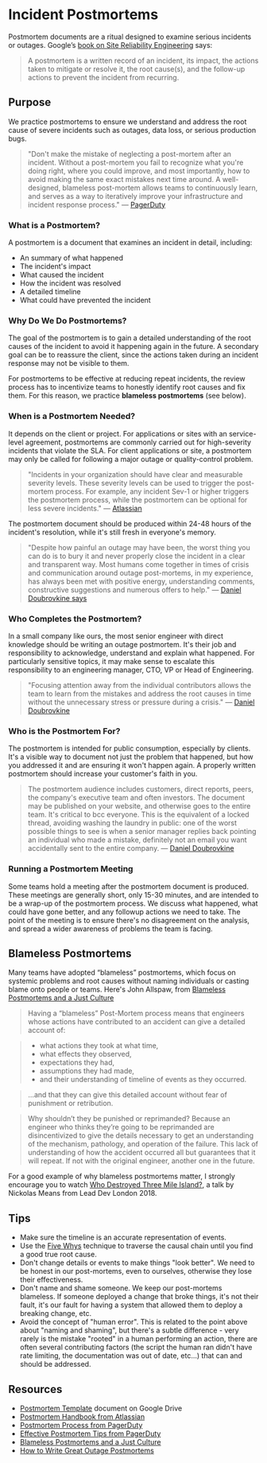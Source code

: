 # Incident Postmortems

Postmortem documents are a ritual designed to examine serious incidents or outages. Google’s [book on Site Reliability Engineering](https://landing.google.com/sre/book.html) says:

> A postmortem is a written record of an incident, its impact, the actions taken to mitigate or resolve it, the root cause(s), and the follow-up actions to prevent the incident from recurring.

## Purpose

We practice postmortems to ensure we understand and address the root cause of severe incidents such as outages, data loss, or serious production bugs.

> "Don't make the mistake of neglecting a post-mortem after an incident. Without a post-mortem you fail to recognize what you're doing right, where you could improve, and most importantly, how to avoid making the same exact mistakes next time around. A well-designed, blameless post-mortem allows teams to continuously learn, and serves as a way to iteratively improve your infrastructure and incident response process." — [PagerDuty](https://response.pagerduty.com/after/post_mortem_process/)

### What is a Postmortem?

A postmortem is a document that examines an incident in detail, including:

- An summary of what happened
- The incident's impact
- What caused the incident
- How the incident was resolved
- A detailed timeline
- What could have prevented the incident

### Why Do We Do Postmortems?

The goal of the postmortem is to gain a detailed understanding of the root causes of the incident to avoid it happening again in the future. A secondary goal can be to reassure the client, since the actions taken during an incident response may not be visible to them.

For postmortems to be effective at reducing repeat incidents, the review process has to incentivize teams to honestly identify root causes and fix them. For this reason, we practice **blameless postmortems** (see below).

### When is a Postmortem Needed?

It depends on the client or project. For applications or sites with an service-level agreement, postmortems are commonly carried out for high-severity incidents that violate the SLA. For client applications or site, a postmortem may only be called for following a major outage or quality-control problem.

> "Incidents in your organization should have clear and measurable severity levels. These severity levels can be used to trigger the post-mortem process. For example, any incident Sev-1 or higher triggers the postmortem process, while the postmortem can be optional for less severe incidents." — [Atlassian](https://www.atlassian.com/blog/statuspage/incident-postmortem-writing-tips)

The postmortem document should be produced within 24-48 hours of the incident's resolution, while it's still fresh in everyone's memory.

> "Despite how painful an outage may have been, the worst thing you can do is to bury it and never properly close the incident in a clear and transparent way. Most humans come together in times of crisis and communication around outage post-mortems, in my experience, has always been met with positive energy, understanding comments, constructive suggestions and numerous offers to help." — [Daniel Doubrovkine says](https://artsy.github.io/blog/2014/11/19/how-to-write-great-outage-post-mortems/)

### Who Completes the Postmortem?

In a small company like ours, the most senior engineer with direct knowledge should be writing an outage postmortem. It's their job and responsibility to acknowledge, understand and explain what happened. For particularly sensitive topics, it may make sense to escalate this responsibility to an engineering manager, CTO, VP or Head of Engineering.

> "Focusing attention away from the individual contributors allows the team to learn from the mistakes and address the root causes in time without the unnecessary stress or pressure during a crisis." — [Daniel Doubrovkine](https://artsy.github.io/blog/2014/11/19/how-to-write-great-outage-post-mortems/)

### Who is the Postmortem For?

The postmortem is intended for public consumption, especially by clients. It's a visible way to document not just the problem that happened, but how you addressed it and are ensuring it won't happen again. A properly written postmortem should increase your customer's faith in you.

> The postmortem audience includes customers, direct reports, peers, the company's executive team and often investors. The document may be published on your website, and otherwise goes to the entire team. It's critical to bcc everyone. This is the equivalent of a locked thread, avoiding washing the laundry in public: one of the worst possible things to see is when a senior manager replies back pointing an individual who made a mistake, definitely not an email you want accidentally sent to the entire company. — [Daniel Doubrovkine](https://artsy.github.io/blog/2014/11/19/how-to-write-great-outage-post-mortems/)

### Running a Postmortem Meeting

Some teams hold a meeting after the postmortem document is produced. These meetings are generally short, only 15-30 minutes, and are intended to be a wrap-up of the postmortem process. We discuss what happened, what could have gone better, and any followup actions we need to take. The point of the meeting is to ensure there's no disagreement on the analysis, and spread a wider awareness of problems the team is facing.

## Blameless Postmortems

Many teams have adopted “blameless” postmortems, which focus on systemic problems and root causes without naming individuals or casting blame onto people or teams. Here's John Allspaw, from [Blameless Postmortems and a Just Culture](https://codeascraft.com/2012/05/22/blameless-postmortems/)

> Having a “blameless” Post-Mortem process means that engineers whose actions have contributed to an accident can give a detailed account of:

> - what actions they took at what time,
> - what effects they observed,
> - expectations they had,
> - assumptions they had made,
> - and their understanding of timeline of events as they occurred.

> …and that they can give this detailed account without fear of punishment or retribution.

> Why shouldn’t they be punished or reprimanded? Because an engineer who thinks they’re going to be reprimanded are disincentivized to give the details necessary to get an understanding of the mechanism, pathology, and operation of the failure. This lack of understanding of how the accident occurred all but guarantees that it will repeat. If not with the original engineer, another one in the future.

For a good example of why blameless postmortems matter, I strongly encourage you to watch [Who Destroyed Three Mile Island?](https://www.youtube.com/watch?v=hMk6rF4Tzsg), a talk by Nickolas Means from Lead Dev London 2018.

## Tips

- Make sure the timeline is an accurate representation of events.
- Use the [Five Whys](https://en.wikipedia.org/wiki/5_Whys) technique to traverse the causal chain until you find a good true root cause.
- Don't change details or events to make things "look better". We need to be honest in our post-mortems, even to ourselves, otherwise they lose their effectiveness.
- Don't name and shame someone. We keep our post-mortems blameless. If someone deployed a change that broke things, it's not their fault, it's our fault for having a system that allowed them to deploy a breaking change, etc.
- Avoid the concept of "human error". This is related to the point above about "naming and shaming", but there's a subtle difference - very rarely is the mistake "rooted" in a human performing an action, there are often several contributing factors (the script the human ran didn't have rate limiting, the documentation was out of date, etc...) that can and should be addressed.

## Resources

* [Postmortem Template](https://docs.google.com/document/d/12Prd33SDG1U0yE_gwXUgwa85Vn6dS_Qo5RdEWwFzFEo) document on Google Drive
* [Postmortem Handbook from Atlassian](https://www.atlassian.com/incident-management/handbook/postmortems)
* [Postmortem Process from PagerDuty](https://response.pagerduty.com/after/post_mortem_process/)
* [Effective Postmortem Tips from PagerDuty](https://response.pagerduty.com/after/effective_post_mortems/)
* [Blameless Postmortems and a Just Culture](https://codeascraft.com/2012/05/22/blameless-postmortems/)
* [How to Write Great Outage Postmortems](https://artsy.github.io/blog/2014/11/19/how-to-write-great-outage-post-mortems/)
